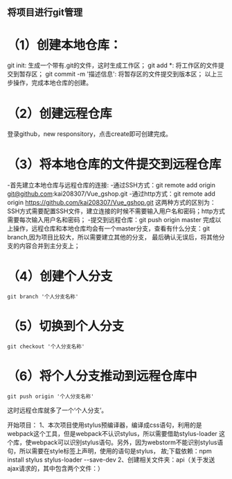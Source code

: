 ## 将项目进行git管理
# （1）创建本地仓库：
  git init: 生成一个带有.git的文件，这时生成工作区；
  git add *: 将工作区的文件提交到暂存区；
  git commit -m '描述信息': 将暂存区的文件提交到版本区；
  以上三步操作，完成本地仓库的创建。
# （2）创建远程仓库
  登录github，new responsitory，点击create即可创建完成。
# （3）将本地仓库的文件提交到远程仓库
  -首先建立本地仓库与远程仓库的连接:
    -通过SSH方式：git remote add origin git@github.com:kai208307/Vue_gshop.git
    -通过http方式：git remote add origin https://github.com/kai208307/Vue_gshop.git
  这两种方式的区别为：SSH方式需要配置SSH文件，建立连接的时候不需要输入用户名和密码；http方式需要每次输入用户名和密码；
  -提交到远程仓库：git push origin master
  完成以上操作，远程仓库和本地仓库均会有一个master分支，查看有什么分支：git branch,因为项目比较大，所以需要建立其他的分支，
  最后确认无误后，将其他分支的内容合并到主分支上；
# （4）创建个人分支
    git branch '个人分支名称'
# （5）切换到个人分支
    git checkout '个人分支名称'
# （6）将个人分支推动到远程仓库中
    git push origin '个人分支名称'
  这时远程仓库就多了一个‘个人分支’。

 开始项目：
 1、本次项目使用stylus预编译器，编译成css语句，利用的是webpack这个工具，但是webpack不认识stylus，所以需要借助stylus-loader
 这个库，使webpack可以识别stylus语句。另外，因为webstorm不能识别stylus语句，所以需要在style标签上声明，使用的语句是stylus，
 故<style lang="stylus" rel="stylesheet/stylus"></style>;下载依赖：npm install stylus stylus-loader --save-dev
 2、创建相关文件夹：api（关于发送ajax请求的，其中包含两个文件：）

